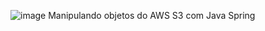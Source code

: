 ![image](https://github.com/user-attachments/assets/b3d43081-0f54-49d9-bcd4-a8e4788424c3)
Manipulando objetos do AWS S3 com Java Spring
